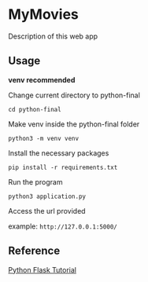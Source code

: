 # MyMovies

Description of this web app

## Usage

**venv recommended**

Change current directory to python-final

`cd python-final`

Make venv inside the python-final folder

`python3 -m venv venv`

Install the necessary packages

`pip install -r requirements.txt`

Run the program

`python3 application.py`

Access the url provided

example: `http://127.0.0.1:5000/`

## Reference 
[Python Flask Tutorial](https://www.youtube.com/playlist?list=PL-osiE80TeTs4UjLw5MM6OjgkjFeUxCYH)
